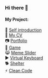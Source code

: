 ### Hi there 👋

<!--
**ZmitserFurmanau/ZmitserFurmanau** is a ✨ _special_ ✨ repository because its `README.md` (this file) appears on your GitHub profile.

Here are some ideas to get you started:

- 🔭 I’m currently working on ...
- 🌱 I’m currently learning ...
- 👯 I’m looking to collaborate on ...
- 🤔 I’m looking for help with ...
- 💬 Ask me about ...
- 📫 How to reach me: ...
- 😄 Pronouns: ...
- ⚡ Fun fact: ...
-->
#### My Project:  
:movie_camera: [Self introduction](https://youtu.be/4UEt8H8ukA0)  
:ocean: [My CV](https://zmitserfurmanau.github.io/rsschool-cv/)  
:camera: [Portfolio](https://rolling-scopes-school.github.io/zmitserfurmanau-JSFEPRESCHOOL/portfolio/)  
:book: [Game](https://rolling-scopes-school.github.io/zmitserfurmanau-JSFEPRESCHOOL/game/)  
:joy_cat: [Meme Slider](https://zmitserfurmanau.github.io/cssMemSlider/cssMemSlider/)  
:arrow_forward: [Virtual Keyboard](https://zmitserfurmanau.github.io/virtual-keyboard/src/)  
:dog2: [Shelter](https://rolling-scopes-school.github.io/zmitserfurmanau-JSFE2022Q1/shelter/pages/main/)  
⚡ [Clean Code](https://zmitserfurmanau.github.io/clean-code-s1e1/src/)
